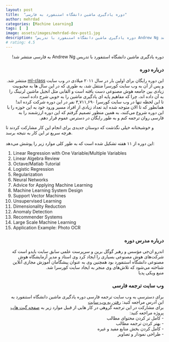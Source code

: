 ```yaml
---
layout: post
title:  "دوره یادگیری ماشین دانشگاه استنفورد به فارسی"
author: mehrdad
categories: [Machine Learning]
tags: [  ]
image: assets/images/mehrdad-dev-post1.jpg
description: "دوره یادگیری ماشین دانشگاه استنفورد با تدریس Andrew Ng به فارسی منتشر  شد!"
# rating: 4.5
---
```



<p dir="rtl" align="right">
دوره یادگیری ماشین دانشگاه استنفورد با تدریس Andrew Ng به فارسی منتشر  شد!
</p>


<h3 dir="rtl" align="right"> درباره دوره</h3>
<p dir="rtl" align="right">
این دوره رایگان برای اولین بار در سال ۲۰۱۱ میلادی در وب سایت
<a href="https://www.ml-class.org/">ml-class</a> منتشر شد.
و پس از آن به وب سایت کورسرا منتقل شد،
به طوری که در این سال ها به محبوبیت زیادی بین جامعه هوش مصنوعی دست یافته است و القابی مثل انجیل ماشین لرنینگ را به آن داده اند، چرا که مفاهیم پایه ای یادگیری ماشین را به خوبی شرح داده است.
<br>
تا این لحظه تنها در وب سایت کورسرا ۳,۷۱۱,۶۹۰ نفر در این دوره شرکت کرده اند!
<br>
همانطور که تا الان متوجه شده اید تعداد زیادی از افراد مسیر ورود خود به این حوزه را با این دوره شروع می‌کنند، به همین منظور تصمیم گرفتم که این دوره ارزشمند را به فارسی روان ترجمه کنم و به طور رایگان در دسترس عموم قرار دهم.

و خوشبختانه خیلی نگذشت که دوستان جدیدی برای انجام این کار مشارکت کردند تا هرچه سریع تر این کار به نتیجه برسد.
<br>
<br>
این دوره از ۱۱ هفته تشکیل شده است که به طور کلی موارد زیر را پوشش می‌دهد:
</p>

1. Linear Regression  with One Variable/Multiple Variables
2. Linear Algebra Review
3. Octave/Matlab Tutorial
4. Logistic Regression
5. Regularization
6. Neural Networks
7. Advice for Applying Machine Learning
8. Machine Learning System Design
9. Support Vector Machines
10. Unsupervised Learning
11. Dimensionality Reduction
12. Anomaly Detection
13. Recommender Systems
14. Large Scale Machine Learning
15. Application Example: Photo OCR

<h3 dir="rtl" align="right"> درباره مدرس دوره</h3>
<p dir="rtl" align="right">
اندرو ان‌جی مؤسس و رهبر گوگل برین و سرپرست علمی سابق سایت بایدو است که شرکت‌های هوش مصنوعی بسیاری را ایجاد کرد وی استاد و مدیر آزمایشگاه هوش مصنوعی دانشگاه استنفورد بود همچنین وی به عنوان پیشگامان آموزش مجازی آنلاین شناخته می‌شود که تلاش‌های وی منجر به ایجاد سایت کورسرا شد.
<br>
منبع ویکی پدیا
</p>

<h3 dir="rtl" align="right"> وب سایت ترجمه فارسی</h3>
<p dir="rtl" align="right">
برای دسترسی به وب سایت ترجمه فارسی دوره یادگیری ماشین دانشگاه استنفورد به این آدرس مراجعه کنید:
<a href="https://mehrdad-dev.github.io/ml-andrew-ng"> رفتن به وب سایت </a>
<br>
برای مشارکت در این ترجمه گروهی در کار هایی از قبیل موارد زیر به 
<a href="https://github.com/mehrdad-dev/ml-andrew-ng-code">صفحه گیت هاب</a>
پروژه مراجعه کنید:
<br>
- کامل تر کردن محتوای مطالب
<br>
- بهتر کردن ترجمه مطالب
<br>
- کامل کردن بخش منابع مفید و غیره
<br>
- طراحی نمودار و تصاویر
<br>
</p>


<!-- <span class="spoiler"> hospital with little knowledge (amnesia perhaps?) of what had happened, and why he was there, etc. He was told by attending Dr. Jeremy Newman (Stephen Rea) that it was July 29, 2002 (Simon thought it was the year 2000 - he was confused - he heard a doctor say 20:00 hours!) and that he had died for two minutes from cardiac arrest following the near-fatal accident -- but he had been revived ("You're as good as new").</span>

```html
<span class="spoiler">My hidden paragraph here.</span>
```

> "There's almost no single moment in Portrait of a Lady on Fire that couldn't be captured, mounted, and hung on a wall as high art." <cite>— Entertainment Weekly</cite> -->
